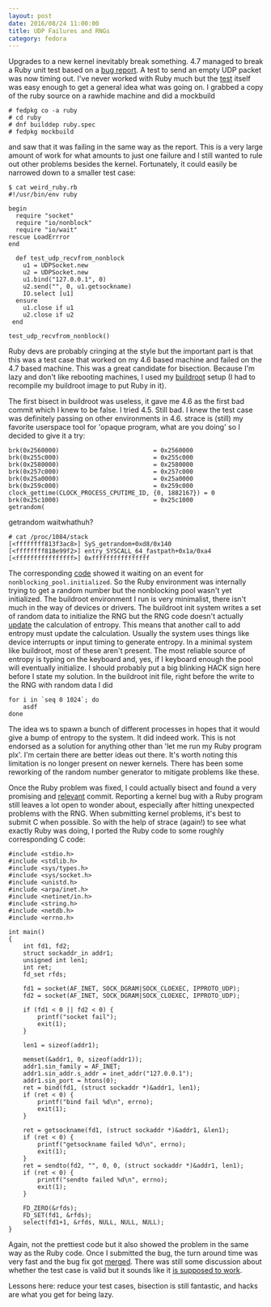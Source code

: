 ```yaml
---
layout: post
date: 2016/08/24 11:00:00
title: UDP Failures and RNGs
category: fedora
---
```

Upgrades to a new kernel inevitably break something. 4.7 managed to break a
Ruby unit test based on a [bug report](https://bugzilla.redhat.com/show_bug.cgi?id=1365940).
A test to send an empty UDP packet was now timing out. I've never worked with
Ruby much but the [test](https://github.com/ruby/ruby/blob/trunk/test/socket/test_nonblock.rb#L106)
itself was easy enough to get a general idea what was going on. I grabbed a copy
of the ruby source on a rawhide machine and did a mockbuild

	# fedpkg co -a ruby
	# cd ruby
	# dnf builddep ruby.spec
	# fedpkg mockbuild

and saw that it was failing in the same way as the report. This is a very large
amount of work for what amounts to just one failure and I still wanted to rule
out other problems besides the kernel. Fortunately, it could easily be narrowed
down to a smaller test case:

	$ cat weird_ruby.rb
	#!/usr/bin/env ruby

	begin
	  require "socket"
	  require "io/nonblock"
	  require "io/wait"
	rescue LoadErrror
	end

	  def test_udp_recvfrom_nonblock
	    u1 = UDPSocket.new
	    u2 = UDPSocket.new
	    u1.bind("127.0.0.1", 0)
	    u2.send("", 0, u1.getsockname)
	    IO.select [u1]
	  ensure
	    u1.close if u1
	    u2.close if u2
	 end

	test_udp_recvfrom_nonblock()

Ruby devs are probably cringing at the style but the important part is that
this was a test case that worked on my 4.6 based machine and failed on the 4.7
based machine. This was a great candidate for bisection. Because I'm lazy and
don't like rebooting machines, I used my [buildroot](http://www.labbott.name/blog/2016/04/22/quick-kernel-hacking-with-qemu-+-buildroot/)
setup (I had to recompile my buildroot image to put Ruby in it).

The first bisect in buildroot was useless, it gave me 4.6 as the first bad
commit which I knew to be false. I tried 4.5. Still bad. I knew the test
case was definitely passing on other environments in 4.6. strace is (still) my
favorite userspace tool for 'opaque program, what are you doing' so I decided to
give it a try:

	brk(0x2560000)                          = 0x2560000
	brk(0x255c000)                          = 0x255c000
	brk(0x2580000)                          = 0x2580000
	brk(0x257c000)                          = 0x257c000
	brk(0x25a0000)                          = 0x25a0000
	brk(0x259c000)                          = 0x259c000
	clock_gettime(CLOCK_PROCESS_CPUTIME_ID, {0, 1882167}) = 0
	brk(0x25c1000)                          = 0x25c1000
	getrandom(

getrandom waitwhathuh?

	# cat /proc/1084/stack
	[<ffffffff813f3ac8>] SyS_getrandom+0xd8/0x140
	[<ffffffff818e99f2>] entry_SYSCALL_64_fastpath+0x1a/0xa4
	[<ffffffffffffffff>] 0xffffffffffffffff

The corresponding [code](http://lxr.free-electrons.com/source/drivers/char/random.c?v=4.6#L1601)
showed it waiting on an event for `nonblocking_pool.initialized`. So the Ruby
environment was internally trying to get a random number but the nonblocking
pool wasn't yet initialized. The buildroot environment I run is very minimalist,
there isn't much in the way of devices or drivers. The buildroot init system
writes a set of random data to initialize the RNG but the RNG code doesn't
actually [update](http://lxr.free-electrons.com/source/drivers/char/random.c#L483)
the calculation of entropy. This means that another call to add entropy must
update the calculation. Usually the system uses things like device interrupts or
input timing to generate entropy. In a minimal system like buildroot, most of
these aren't present. The most reliable source of entropy is typing on the
keyboard and, yes, if I keyboard enough the pool will eventually initialize.
I should probably put a big blinking HACK sign here before I state my solution.
In the buildroot init file, right before the write to the RNG with random data
I did

	for i in `seq 0 1024`; do
		asdf
	done

The idea ws to spawn a bunch of different processes in hopes that it would give
a bump of entropy to the system. It did indeed work. This is not endorsed as a
solution for anything other than 'let me run my Ruby program plx'. I'm certain
there are better ideas out there. It's worth noting this limitation is no
longer present on newer kernels. There has been some reworking of the random
number generator to mitigate problems like these.

Once the Ruby problem was fixed, I could actually bisect and found a very
promising and [relevant](https://git.kernel.org/cgit/linux/kernel/git/torvalds/linux.git/commit/?id=e6afc8ace6dd5cef5e812f26c72579da8806f5ac)
commit. Reporting a kernel bug with a Ruby program still leaves a lot open to
wonder about, especially after hitting unexpected problems with the RNG. When
submitting kernel problems, it's best to submit C when possible. So with the
help of strace (again!) to see what exactly Ruby was doing, I ported the Ruby
code to some roughly corresponding C code:

	#include <stdio.h>
	#include <stdlib.h>
	#include <sys/types.h>
	#include <sys/socket.h>
	#include <unistd.h>
	#include <arpa/inet.h>
	#include <netinet/in.h>
	#include <string.h>
	#include <netdb.h>
	#include <errno.h>

	int main()
	{
		int fd1, fd2;
		struct sockaddr_in addr1;
		unsigned int len1;
		int ret;
		fd_set rfds;

		fd1 = socket(AF_INET, SOCK_DGRAM|SOCK_CLOEXEC, IPPROTO_UDP);
		fd2 = socket(AF_INET, SOCK_DGRAM|SOCK_CLOEXEC, IPPROTO_UDP);

		if (fd1 < 0 || fd2 < 0) {
			printf("socket fail");
			exit(1);
		}

		len1 = sizeof(addr1);

		memset(&addr1, 0, sizeof(addr1));
		addr1.sin_family = AF_INET;
		addr1.sin_addr.s_addr = inet_addr("127.0.0.1");
		addr1.sin_port = htons(0);
		ret = bind(fd1, (struct sockaddr *)&addr1, len1);
		if (ret < 0) {
			printf("bind fail %d\n", errno);
			exit(1);
		}

		ret = getsockname(fd1, (struct sockaddr *)&addr1, &len1);
		if (ret < 0) {
			printf("getsockname failed %d\n", errno);
			exit(1);
		}
		ret = sendto(fd2, "", 0, 0, (struct sockaddr *)&addr1, len1);
		if (ret < 0) {
			printf("sendto failed %d\n", errno);
			exit(1);
		}

		FD_ZERO(&rfds);
		FD_SET(fd1, &rfds);
		select(fd1+1, &rfds, NULL, NULL, NULL);
	}

Again, not the prettiest code but it also showed the problem in the same way
as the Ruby code. Once I submitted the bug, the turn around time was very fast
and the bug fix got [merged](https://git.kernel.org/cgit/linux/kernel/git/davem/net.git/commit/?id=e83c6744e81abc93a20d0eb3b7f504a176a6126a).
There was still some discussion about whether the test case is valid but it
sounds like it [is supposed to work](http://www.mail-archive.com/netdev@vger.kernel.org/msg124654.html).

Lessons here: reduce your test cases, bisection is still fantastic, and hacks
are what you get for being lazy.
